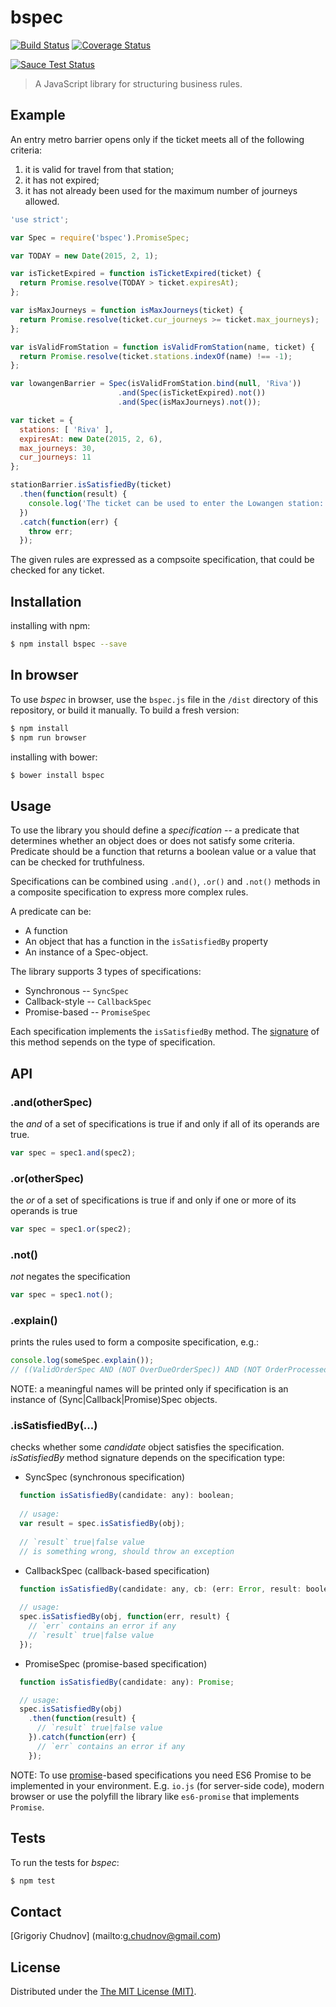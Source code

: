 # bspec 

[![Build Status](https://travis-ci.org/gchudnov/bspec.svg)](https://travis-ci.org/gchudnov/bspec) [![Coverage Status](https://coveralls.io/repos/gchudnov/bspec/badge.svg)](https://coveralls.io/r/gchudnov/bspec)

[![Sauce Test Status](https://saucelabs.com/browser-matrix/bspec.svg)](https://saucelabs.com/u/bspec)

> A JavaScript library for structuring business rules.

## Example

An entry metro barrier opens only if the ticket meets all of the following criteria:

1. it is valid for travel from that station;
2. it has not expired;
3. it has not already been used for the maximum number of journeys allowed.

```javascript
'use strict';

var Spec = require('bspec').PromiseSpec;

var TODAY = new Date(2015, 2, 1);

var isTicketExpired = function isTicketExpired(ticket) {
  return Promise.resolve(TODAY > ticket.expiresAt);
};

var isMaxJourneys = function isMaxJourneys(ticket) {
  return Promise.resolve(ticket.cur_journeys >= ticket.max_journeys);
};

var isValidFromStation = function isValidFromStation(name, ticket) {
  return Promise.resolve(ticket.stations.indexOf(name) !== -1);
};

var lowangenBarrier = Spec(isValidFromStation.bind(null, 'Riva'))
                        .and(Spec(isTicketExpired).not())
                        .and(Spec(isMaxJourneys).not());

var ticket = {
  stations: [ 'Riva' ],
  expiresAt: new Date(2015, 2, 6),
  max_journeys: 30,
  cur_journeys: 11
};

stationBarrier.isSatisfiedBy(ticket)
  .then(function(result) {
    console.log('The ticket can be used to enter the Lowangen station:', result);
  })
  .catch(function(err) {
    throw err;
  });
```
The given rules are expressed as a compsoite specification, that could be checked for any ticket.

## Installation

installing with npm:
```bash
$ npm install bspec --save
```

## In browser

To use _bspec_ in browser, use the `bspec.js` file in the `/dist` directory of this repository, or build it manually. To build a fresh version:

```bash
$ npm install
$ npm run browser
```

installing with bower:
```bash
$ bower install bspec
```

## Usage
To use the library you should define a *specification* -- a predicate that determines whether an object does or does not satisfy some criteria.
Predicate should be a function that returns a boolean value or a value that can be checked for truthfulness.

Specifications can be combined using `.and()`, `.or()` and `.not()` methods in a composite specification to express more complex rules.

A predicate can be:
* A function
* An object that has a function in the `isSatisfiedBy` property
* An instance of a Spec-object.

The library supports 3 types of specifications:
* Synchronous -- `SyncSpec`
* Callback-style -- `CallbackSpec`
* Promise-based -- `PromiseSpec`

Each specification implements the `isSatisfiedBy` method. The [signature](is-satisfied-by) of this method sepends on the type of specification.

## API

### .and(otherSpec)
the _and_ of a set of specifications is true if and only if all of its operands are true. 
```javascript
var spec = spec1.and(spec2);
```

### .or(otherSpec)
the _or_ of a set of specifications is true if and only if one or more of its operands is true
```javascript
var spec = spec1.or(spec2);
```

### .not()
_not_ negates the specification
```javascript
var spec = spec1.not();
```

### .explain()
prints the rules used to form a composite specification, e.g.:
```javascript
console.log(someSpec.explain());
// ((ValidOrderSpec AND (NOT OverDueOrderSpec)) AND (NOT OrderProcessed))
```
NOTE: a meaningful names will be printed only if specification is an instance of (Sync|Callback|Promise)Spec objects.

### .isSatisfiedBy(...)
checks whether some _candidate_ object satisfies the specification.
_isSatisfiedBy_ method signature depends on the specification type:

* SyncSpec (synchronous specification)
```javascript
  function isSatisfiedBy(candidate: any): boolean;
  
  // usage:
  var result = spec.isSatisfiedBy(obj);
  
  // `result` true|false value
  // is something wrong, should throw an exception
```

* CallbackSpec (callback-based specification)
```javascript
  function isSatisfiedBy(candidate: any, cb: (err: Error, result: boolean): void): void;
  
  // usage:
  spec.isSatisfiedBy(obj, function(err, result) {
    // `err` contains an error if any
    // `result` true|false value
  });
```

* PromiseSpec (promise-based specification)
```javascript
  function isSatisfiedBy(candidate: any): Promise;

  // usage:
  spec.isSatisfiedBy(obj)
    .then(function(result) {
      // `result` true|false value
    }).catch(function(err) {
      // `err` contains an error if any
    });
```
NOTE: To use [promise](https://developer.mozilla.org/en-US/docs/Web/JavaScript/Reference/Global_Objects/Promise)-based specifications you need ES6 Promise to be implemented in your environment. E.g. `io.js` (for server-side code), modern browser or use the polyfill the library like `es6-promise` that implements `Promise`.


## Tests

To run the tests for _bspec_:
```bash
$ npm test
```

## Contact

[Grigoriy Chudnov] (mailto:g.chudnov@gmail.com)


## License

Distributed under the [The MIT License (MIT)](https://github.com/gchudnov/bspec/blob/master/LICENSE).
